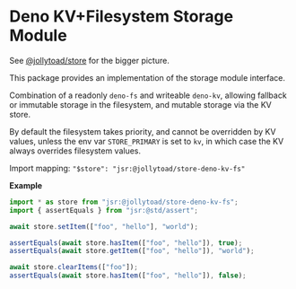 # Deno KV+Filesystem Storage Module

See [@jollytoad/store](https://jsr.io/@jollytoad/store) for the bigger picture.

This package provides an implementation of the storage module interface.

Combination of a readonly `deno-fs` and writeable `deno-kv`, allowing fallback
or immutable storage in the filesystem, and mutable storage via the KV store.

By default the filesystem takes priority, and cannot be overridden by KV values,
unless the env var `STORE_PRIMARY` is set to `kv`, in which case the KV always
overrides filesystem values.

Import mapping: `"$store": "jsr:@jollytoad/store-deno-kv-fs"`

**Example**

```ts
import * as store from "jsr:@jollytoad/store-deno-kv-fs";
import { assertEquals } from "jsr:@std/assert";

await store.setItem(["foo", "hello"], "world");

assertEquals(await store.hasItem(["foo", "hello"]), true);
assertEquals(await store.getItem(["foo", "hello"]), "world");

await store.clearItems(["foo"]);
assertEquals(await store.hasItem(["foo", "hello"]), false);
```
